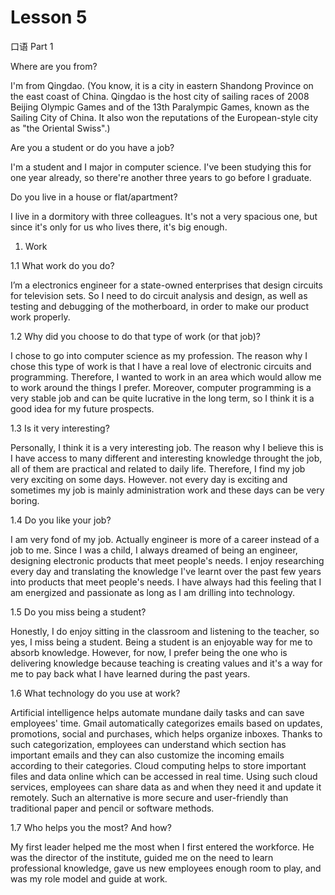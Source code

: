 # Lesson 5

口语 Part 1

Where are you from?

I'm from Qingdao. (You know, it is a city in eastern Shandong Province on the east coast of China. Qingdao is the host city of sailing races of 2008 Beijing Olympic Games and of the 13th Paralympic Games, known as the Sailing City of China. It also won the reputations of the European-style city as "the Oriental Swiss".)

Are you a student or do you have a job?

I'm a student and I major in computer science. I've been studying this for one year already, so there're another three years to go before I graduate.

Do you live in a house or flat/apartment?

I live in a dormitory with three colleagues. It's not a very spacious one, but since it's only for us who lives there, it's big enough.


1. Work

1.1 What work do you do?

I’m a electronics engineer for a state-owned enterprises that design circuits for television sets. So I need to do circuit analysis and design, as well as testing and debugging of the motherboard, in order to make our product work properly. 

1.2 Why did you choose to do that type of work (or that job)?

I chose to go into computer science as my profession. The reason why I chose this type of work is that I have a real love of electronic circuits and programming. Therefore, I wanted to work in an area which would allow me to work around the things I prefer. Moreover, computer programming is a very stable job and can be quite lucrative in the long term, so I think it is a good idea for my future prospects.

1.3 Is it very interesting?

Personally, I think it is a very interesting job. The reason why I believe this is I have access to many different and interesting knowledge throught the job, all of them are practical and related to daily life. Therefore, I find my job very exciting on some days. However. not every day is exciting and sometimes my job is mainly administration work and these days can be very boring.

1.4 Do you like your job?

I am very fond of my job. Actually engineer is more of a career instead of a job to me. Since I was a child, I always dreamed of being an engineer, designing electronic products that meet people's needs. I enjoy researching every day and translating the knowledge I've learnt over the past few years into products that meet people's needs. I have always had this feeling that I am energized and passionate as long as I am drilling into technology.

1.5 Do you miss being a student?

Honestly, I do enjoy sitting in the classroom and listening to the teacher, so yes, I miss being a student. Being a student is an enjoyable way for me to absorb knowledge. However, for now, I prefer being the one who is delivering knowledge because teaching is creating values and it's a way for me to pay back what I have learned during the past years.

1.6 What technology do you use at work?

Artificial intelligence helps automate mundane daily tasks and can save employees' time. Gmail automatically categorizes emails based on updates, promotions, social and purchases, which helps organize inboxes. Thanks to such categorization, employees can understand which section has important emails and they can also customize the incoming emails according to their categories. Cloud computing helps to store important files and data online which can be accessed in real time. Using such cloud services, employees can share data as and when they need it and update it remotely. Such an alternative is more secure and user-friendly than traditional paper and pencil or software methods.


1.7 Who helps you the most? And how?

My first leader helped me the most when I first entered the workforce. He was the director of the institute, guided me on the need to learn professional knowledge, gave us new employees enough room to play, and was my role model and guide at work.

